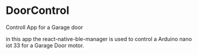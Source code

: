 # DoorControl
Controll App for a Garage door

in this app the react-native-ble-manager is used to control a Arduino nano iot 33 for a Garage Door motor.


